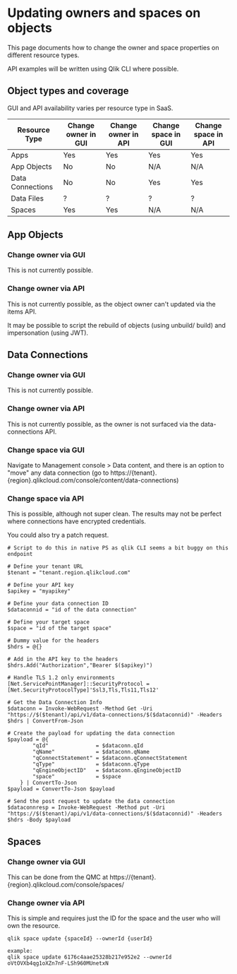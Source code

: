 # Updating owners and spaces on objects

This page documents how to change the owner and space properties on different resource types. 

API examples will be written using Qlik CLI where possible.

## Object types and coverage

GUI and API availability varies per resource type in SaaS.

| Resource Type | Change owner in GUI | Change owner in API | Change space in GUI | Change space in API |
| --- | --- | --- | --- | --- |
| Apps | Yes | Yes | Yes | Yes |
| App Objects | No | No | N/A | N/A |
| Data Connections | No | No | Yes | Yes |
| Data Files | ? | ? | ? | ? |
| Spaces | Yes | Yes | N/A | N/A |


## App Objects

### Change owner via GUI

This is not currently possible.

### Change owner via API

This is not currently possible, as the object owner can't updated via the items API.

It may be possible to script the rebuild of objects (using unbuild/ build) and impersonation (using JWT).

## Data Connections

### Change owner via GUI

This is not currently possible.

### Change owner via API

This is not currently possible, as the owner is not surfaced via the data-connections API.

### Change space via GUI

Navigate to Management console > Data content, and there is an option to "move" any data connection (go to https://{tenant}.{region}.qlikcloud.com/console/content/data-connections)

### Change space via API

This is possible, although not super clean. The results may not be perfect where connections have encrypted credentials. 

You could also try a patch request.

```
# Script to do this in native PS as qlik CLI seems a bit buggy on this endpoint

# Define your tenant URL
$tenant = "tenant.region.qlikcloud.com"

# Define your API key
$apikey = "myapikey"

# Define your data connection ID
$dataconnid = "id of the data connection"

# Define your target space
$space = "id of the target space"

# Dummy value for the headers
$hdrs = @{}

# Add in the API key to the headers
$hdrs.Add("Authorization","Bearer $($apikey)")

# Handle TLS 1.2 only environments
[Net.ServicePointManager]::SecurityProtocol = [Net.SecurityProtocolType]'Ssl3,Tls,Tls11,Tls12' 

# Get the Data Connection Info
$dataconn = Invoke-WebRequest -Method Get -Uri "https://$($tenant)/api/v1/data-connections/$($dataconnid)" -Headers $hdrs | ConvertFrom-Json

# Create the payload for updating the data connection
$payload = @{
        "qId"               = $dataconn.qId
        "qName"             = $dataconn.qName
        "qConnectStatement" = $dataconn.qConnectStatement
        "qType"             = $dataconn.qType
        "qEngineObjectID"   = $dataconn.qEngineObjectID
        "space"             = $space
    } | ConvertTo-Json
$payload = ConvertTo-Json $payload 

# Send the post request to update the data connection
$dataconnresp = Invoke-WebRequest -Method put -Uri "https://$($tenant)/api/v1/data-connections/$($dataconnid)" -Headers $hdrs -Body $payload
```

## Spaces

### Change owner via GUI

This can be done from the QMC at https://{tenant}.{region}.qlikcloud.com/console/spaces/

### Change owner via API

This is simple and requires just the ID for the space and the user who will own the resource.
```
qlik space update {spaceId} --ownerId {userId}

example:
qlik space update 6176c4aae25328b217e952e2 --ownerId oVtOVXb4qg1oXZn7nF-LSh960MUnetxN
```
